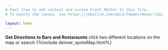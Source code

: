 ```yaml
---
# Feel free to add content and custom Front Matter to this file.
# To modify the layout, see https://jekyllrb.com/docs/themes/#overriding-theme-defaults

layout: home
---
```

**Get Directions to Bars and Restaraunts**
click two different locations on the map or search
{%include denver_spotsMap.html%}  
  
